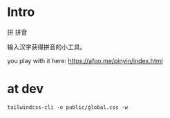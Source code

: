 # Intro

拼 拼音

输入汉字获得拼音的小工具。

you play with it here: <https://afoo.me/pinyin/index.html>

# at dev

```
tailwindcss-cli -o public/global.css -w
```


